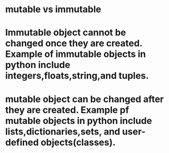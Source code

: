# mutable vs immutable
# Immutable object cannot be changed once they are created. Example of immutable objects in python include integers,floats,string,and tuples.
# mutable object can be changed after they are created. Example pf mutable objects in python include lists,dictionaries,sets, and user-defined objects(classes).

